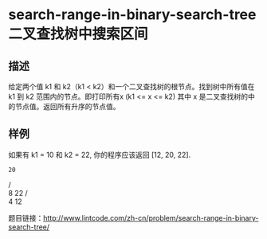 # search-range-in-binary-search-tree 二叉查找树中搜索区间
## 描述
给定两个值 k1 和 k2（k1 < k2）和一个二叉查找树的根节点。找到树中所有值在 k1 到 k2 范围内的节点。即打印所有x (k1 <= x <= k2) 其中 x 是二叉查找树的中的节点值。返回所有升序的节点值。
## 样例 
如果有 k1 = 10 和 k2 = 22, 你的程序应该返回 [12, 20, 22].

    20
   /  \
  8   22
 / \
4   12

题目链接：http://www.lintcode.com/zh-cn/problem/search-range-in-binary-search-tree/